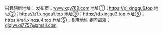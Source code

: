 
兴趣院新地址：
发布页：www.xqy789.com
地址①；https://x1.xingqu6.top
地址②；https://z1.xingqu5.top
地址③；https://d.xingqu3.top
地址⑤；https://m4.xingqu4.top
地址⑤；[备用地址](https://add133.top/tz.html)
找回邮箱：qiqiwuqi7757@gmail.com

